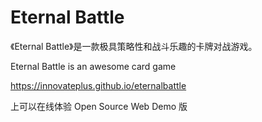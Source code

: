 # Eternal Battle

《Eternal Battle》是一款极具策略性和战斗乐趣的卡牌对战游戏。

Eternal Battle is an awesome card game

https://innovateplus.github.io/eternalbattle

上可以在线体验 Open Source Web Demo 版

